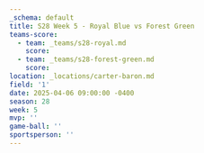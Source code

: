 ```yaml
---
_schema: default
title: S28 Week 5 - Royal Blue vs Forest Green
teams-score:
  - team: _teams/s28-royal.md
    score:
  - team: _teams/s28-forest-green.md
    score:
location: _locations/carter-baron.md
field: '1'
date: 2025-04-06 09:00:00 -0400
season: 28
week: 5
mvp: ''
game-ball: ''
sportsperson: ''
---
```

